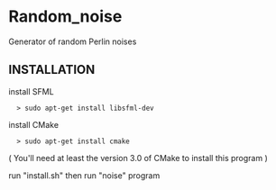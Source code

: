 # Random_noise
Generator of random Perlin noises

## INSTALLATION

 install SFML

      > sudo apt-get install libsfml-dev

 install CMake
 
      > sudo apt-get install cmake
      
 ( You'll need at least the version 3.0 of CMake to install this program )

 run "install.sh" then run "noise" program
